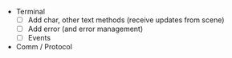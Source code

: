 - Terminal
  - [ ] Add char, other text methods (receive updates from scene)
  - [ ] Add error (and error management)
  - [ ] Events
- Comm / Protocol